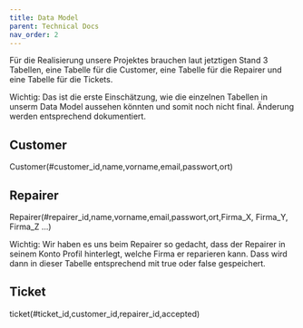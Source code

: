 ```yaml
---
title: Data Model
parent: Technical Docs
nav_order: 2
---
```


Für die Realisierung unsere Projektes brauchen laut jetztigen Stand 3 Tabellen, eine Tabelle für die Customer, eine Tabelle für die Repairer und eine Tabelle für die Tickets.

Wichtig: Das ist die erste Einschätzung, wie die einzelnen Tabellen in unserm Data Model aussehen könnten und somit noch nicht final. Änderung werden entsprechend dokumentiert.

## Customer 

Customer(#customer_id,name,vorname,email,passwort,ort)

## Repairer

Repairer(#repairer_id,name,vorname,email,passwort,ort,Firma_X, Firma_Y, Firma_Z ...)

Wichtig: Wir haben es uns beim Repairer so gedacht, dass der Repairer in seinem Konto Profil hinterlegt, welche Firma er reparieren kann. Dass wird dann in dieser Tabelle entsprechend mit true oder false gespeichert.

## Ticket

ticket(#ticket_id,<FK>customer_id,<FK>repairer_id,accepted)


